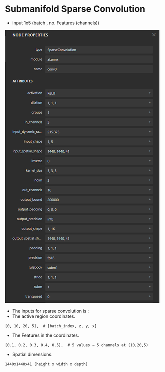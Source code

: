 # Submanifold Sparse Convolution

- input 1x5 (batch , no. Features (channels))

![alt text](image.png)

- The inputs for sparse convolution is :
- The active region coordinates.
```
[0, 10, 20, 5],  # [batch_index, z, y, x]
```
- The Features in the coordinates.
```
[0.1, 0.2, 0.3, 0.4, 0.5],  # 5 values → 5 channels at (10,20,5)
```
- Spatial dimensions.
```
1440x1440x41 (height x width x depth)
```